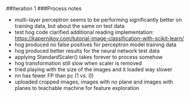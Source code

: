 ##Iteration 1
###Process notes
- multi-layer perceptron seems to be performing significantly better on training data, but about the same on test data
- test hog code clarified additional reading implementation: https://kapernikov.com/tutorial-image-classification-with-scikit-learn/
- hog produced no false positives for perceptron model training data
- hog produced better results for the neural network test data
- applying StandardScaler() takes forever to process somehow
- hog transformation still slow when scaler is removed
- tried playing with the size of the images and it loaded way slower
- nn has fewer FP than pc (1 vs. 0)
- uploaded cropped images, images with no plane and images with planes to teachable machine for feature exploration
